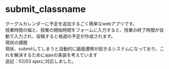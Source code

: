 # submit_classname  
グーグルカレンダーに予定を追加するごく簡単なwebアプリです。  
授業時間の幅と、授業の開始時間をフォームに入力すると、授業の終了時間が自動で入力され、投稿すると毎週の予定が作成されます。  
現状の課題  
現状、submitしてしまうと自動的に画面遷移が起きるシステムになっており、これを解決するためにajaxの実装を考えています  
追記：02/03 ajaxに対応しました。
